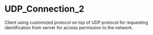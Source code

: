 # UDP_Connection_2
Client using customized protocol on top of UDP protocol for requesting identification from server for access permission to the network.
